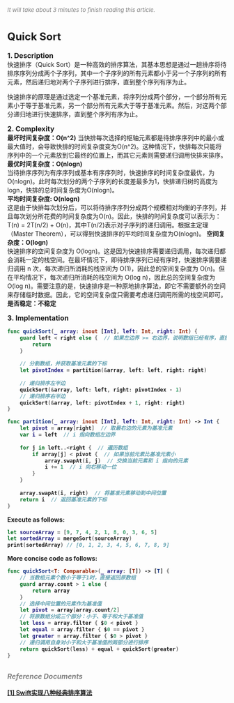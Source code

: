 
<font color=gray size=2>*It will take about 3 minutes to finish reading this article.*</font>

# **<font size=5>Quick Sort</font>**
 
<strong><font size=3>1. Description</font></strong>  
快速排序（Quick Sort）是一种高效的排序算法，其基本思想是通过一趟排序将待排序序列分成两个子序列，其中一个子序列的所有元素都小于另一个子序列的所有元素，然后递归地对两个子序列进行排序，直到整个序列有序为止。

快速排序的原理是通过选定一个基准元素，将序列分成两个部分，一个部分所有元素小于等于基准元素，另一个部分所有元素大于等于基准元素。然后，对这两个部分递归地进行快速排序，直到整个序列有序为止。

<strong><font size=3>2. Complexity</font> </strong>  
<strong>最坏时间复杂度：O(n^2)</strong> 
当快排每次选择的枢轴元素都是待排序序列中的最小或最大值时，会导致快排的时间复杂度变为O(n^2)。这种情况下，快排每次只能将序列中的一个元素放到它最终的位置上，而其它元素则需要递归调用快排来排序。   
<strong>最优时间复杂度：O(nlogn) </strong>   
当待排序序列为有序序列或基本有序序列时，快速排序的时间复杂度最优，为O(nlogn)。此时每次划分的两个子序列的长度差最多为1，快排递归树的高度为logn，快排的总时间复杂度为O(nlogn)。   
<strong>平均时间复杂度: O(nlogn)</strong>   
这是由于快排每次划分后，可以将待排序序列分成两个规模相对均衡的子序列，并且每次划分所花费的时间复杂度为O(n)。因此，快排的时间复杂度可以表示为：T(n) = 2T(n/2) + O(n)，其中T(n/2)表示对子序列的递归调用。根据主定理（Master Theorem），可以得到快速排序的平均时间复杂度为O(nlogn)。
<strong>空间复杂度：O(logn)</strong>   
快速排序的空间复杂度为 O(logn)。这是因为快速排序需要递归调用，每次递归都会消耗一定的栈空间。在最坏情况下，即待排序序列已经有序时，快速排序需要递归调用 n 次，每次递归所消耗的栈空间为 O(1)，因此总的空间复杂度为 O(n)。但在平均情况下，每次递归所消耗的栈空间为 O(log n)，因此总的空间复杂度为 O(log n)。需要注意的是，快速排序是一种原地排序算法，即它不需要额外的空间来存储临时数据。因此，它的空间复杂度只需要考虑递归调用所需的栈空间即可。   
<strong>是否稳定：不稳定<strong>

<strong><font size=3 >3. Implementation</font> </strong>  
```Swift 
func quickSort(_ array: inout [Int], left: Int, right: Int) {
    guard left < right else {  // 如果左边界 >= 右边界，说明数组已经有序，直接返回
        return
    }
    
    // 分割数组，并获取基准元素的下标
    let pivotIndex = partition(&array, left: left, right: right)
    
    // 递归排序左半边
    quickSort(&array, left: left, right: pivotIndex - 1)
    // 递归排序右半边
    quickSort(&array, left: pivotIndex + 1, right: right)
}

func partition(_ array: inout [Int], left: Int, right: Int) -> Int {
    let pivot = array[right]  // 取最右边的元素为基准元素
    var i = left  // i 指向数组左边界
    
    for j in left..<right {  // 遍历数组
        if array[j] < pivot {  // 如果当前元素比基准元素小
            array.swapAt(i, j)  // 交换当前元素和 i 指向的元素
            i += 1  // i 向右移动一位
        }
    }
    
    array.swapAt(i, right)  // 将基准元素移动到中间位置
    return i  // 返回基准元素的下标
}

```
Execute as follows:
```Swift 
let sourceArray = [9, 7, 4, 2, 1, 8, 0, 3, 6, 5]
let sortedArray = mergeSort(sourceArray)
print(sortedArray) // [0, 1, 2, 3, 4, 5, 6, 7, 8, 9]
```

More concise code as follows:  
```Swift 
func quickSort<T: Comparable>(_ array: [T]) -> [T] {
    // 当数组元素个数小于等于1时，直接返回原数组
    guard array.count > 1 else {
        return array
    }
    // 选择中间位置的元素作为基准值
    let pivot = array[array.count/2]
    // 将原数组分成三个部分：小于、等于和大于基准值
    let less = array.filter { $0 < pivot }
    let equal = array.filter { $0 == pivot }
    let greater = array.filter { $0 > pivot }
    // 递归调用自身对小于和大于基准值的两部分进行排序
    return quickSort(less) + equal + quickSort(greater)
}
```

## **<font color=gray size=3 >*Reference Documents*</font>**
[[1] Swift实现八种经典排序算法](https://juejin.cn/post/6844903588754358280)   

